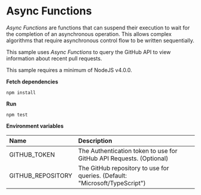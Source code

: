 # Async Functions

*Async Functions* are functions that can suspend their execution to wait for the completion of an 
asynchronous operation. This allows complex algorithms that require asynchronous control flow to
be written sequentially.

This sample uses *Async Functions* to query the GitHub API to view information about recent pull 
requests.

This sample requires a minimum of NodeJS v4.0.0. 

**Fetch dependencies**
```
npm install
```

**Run**
```
npm test
```

**Environment variables**

| Name              | Description                                                                 |
|:------------------|:----------------------------------------------------------------------------|
| GITHUB_TOKEN      | The Authentication token to use for GitHub API Requests. (Optional)         |
| GITHUB_REPOSITORY | The GitHub repository to use for queries. (Default: "Microsoft/TypeScript") |